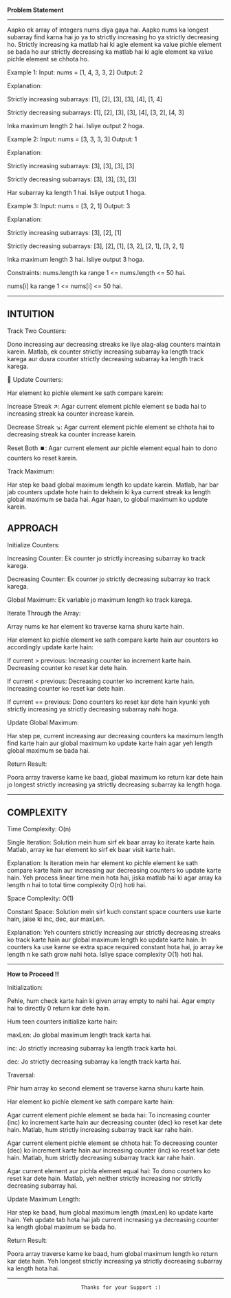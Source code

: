 **Problem Statement**
_____________________

Aapko ek array of integers nums diya gaya hai. Aapko nums ka longest subarray find karna hai jo ya to strictly increasing ho ya strictly decreasing ho. Strictly increasing ka matlab hai ki agle element ka value pichle element se bada ho aur strictly decreasing ka matlab hai ki agle element ka value pichle element se chhota ho.

Example 1:
Input: nums = [1, 4, 3, 3, 2] Output: 2

Explanation:

Strictly increasing subarrays: [1], [2], [3], [3], [4], [1, 4]

Strictly decreasing subarrays: [1], [2], [3], [3], [4], [3, 2], [4, 3]

Inka maximum length 2 hai. Isliye output 2 hoga.

Example 2:
Input: nums = [3, 3, 3, 3] Output: 1

Explanation:

Strictly increasing subarrays: [3], [3], [3], [3]

Strictly decreasing subarrays: [3], [3], [3], [3]

Har subarray ka length 1 hai. Isliye output 1 hoga.

Example 3:
Input: nums = [3, 2, 1] Output: 3

Explanation:

Strictly increasing subarrays: [3], [2], [1]

Strictly decreasing subarrays: [3], [2], [1], [3, 2], [2, 1], [3, 2, 1]

Inka maximum length 3 hai. Isliye output 3 hoga.

Constraints:
nums.length ka range 1 <= nums.length <= 50 hai.

nums[i] ka range 1 <= nums[i] <= 50 hai.

__________________________________________________________________________________________________

**INTUITION**
------------
Track Two Counters:

Dono increasing aur decreasing streaks ke liye alag-alag counters maintain karein. Matlab, ek counter strictly increasing subarray ka length track karega aur dusra counter strictly decreasing subarray ka length track karega.

🔄 Update Counters:

Har element ko pichle element ke sath compare karein:

Increase Streak ↗️: Agar current element pichle element se bada hai to increasing streak ka counter increase karein.

Decrease Streak ↘️: Agar current element pichle element se chhota hai to decreasing streak ka counter increase karein.

Reset Both ⏹️: Agar current element aur pichle element equal hain to dono counters ko reset karein.

Track Maximum:

Har step ke baad global maximum length ko update karein. Matlab, har bar jab counters update hote hain to dekhein ki kya current streak ka length global maximum se bada hai. Agar haan, to global maximum ko update karein.

**APPROACH**
------------
Initialize Counters:

Increasing Counter: Ek counter jo strictly increasing subarray ko track karega.

Decreasing Counter: Ek counter jo strictly decreasing subarray ko track karega.

Global Maximum: Ek variable jo maximum length ko track karega.

Iterate Through the Array:

Array nums ke har element ko traverse karna shuru karte hain.

Har element ko pichle element ke sath compare karte hain aur counters ko accordingly update karte hain:

If current > previous: Increasing counter ko increment karte hain. Decreasing counter ko reset kar dete hain.

If current < previous: Decreasing counter ko increment karte hain. Increasing counter ko reset kar dete hain.

If current == previous: Dono counters ko reset kar dete hain kyunki yeh strictly increasing ya strictly decreasing subarray nahi hoga.

Update Global Maximum:

Har step pe, current increasing aur decreasing counters ka maximum length find karte hain aur global maximum ko update karte hain agar yeh length global maximum se bada hai.

Return Result:

Poora array traverse karne ke baad, global maximum ko return kar dete hain jo longest strictly increasing ya strictly decreasing subarray ka length hoga.

___________________________________________________________________________________________________

**COMPLEXITY**
--------------
Time Complexity: O(n)

Single Iteration: Solution mein hum sirf ek baar array ko iterate karte hain. Matlab, array ke har element ko sirf ek baar visit karte hain.

Explanation: Is iteration mein har element ko pichle element ke sath compare karte hain aur increasing aur decreasing counters ko update karte hain. Yeh process linear time mein hota hai, jiska matlab hai ki agar array ka length n hai to total time complexity O(n) hoti hai.

Space Complexity: O(1)

Constant Space: Solution mein sirf kuch constant space counters use karte hain, jaise ki inc, dec, aur maxLen.

Explanation: Yeh counters strictly increasing aur strictly decreasing streaks ko track karte hain aur global maximum length ko update karte hain. In counters ka use karne se extra space required constant hota hai, jo array ke length n ke sath grow nahi hota. Isliye space complexity O(1) hoti hai.
__________________________________________________________________________________________________

**How to Proceed !!**

Initialization:

Pehle, hum check karte hain ki given array empty to nahi hai. Agar empty hai to directly 0 return kar dete hain.

Hum teen counters initialize karte hain:

maxLen: Jo global maximum length track karta hai.

inc: Jo strictly increasing subarray ka length track karta hai.

dec: Jo strictly decreasing subarray ka length track karta hai.

Traversal:

Phir hum array ko second element se traverse karna shuru karte hain.

Har element ko pichle element ke sath compare karte hain:

Agar current element pichle element se bada hai: To increasing counter (inc) ko increment karte hain aur decreasing counter (dec) ko reset kar dete hain. Matlab, hum strictly increasing subarray track kar rahe hain.

Agar current element pichle element se chhota hai: To decreasing counter (dec) ko increment karte hain aur increasing counter (inc) ko reset kar dete hain. Matlab, hum strictly decreasing subarray track kar rahe hain.

Agar current element aur pichla element equal hai: To dono counters ko reset kar dete hain. Matlab, yeh neither strictly increasing nor strictly decreasing subarray hai.

Update Maximum Length:

Har step ke baad, hum global maximum length (maxLen) ko update karte hain. Yeh update tab hota hai jab current increasing ya decreasing counter ka length global maximum se bada ho.

Return Result:

Poora array traverse karne ke baad, hum global maximum length ko return kar dete hain. Yeh longest strictly increasing ya strictly decreasing subarray ka length hota hai.


___________________________________________________________________________________________________

                            Thanks for your Support :)